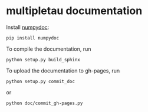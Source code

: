 multipletau documentation
=========================

Install [numpydoc](https://pypi.python.org/pypi/numpydoc):

    pip install numpydoc

To compile the documentation, run

    python setup.py build_sphinx


To upload the documentation to gh-pages, run

    python setup.py commit_doc
    
or

    python doc/commit_gh-pages.py
